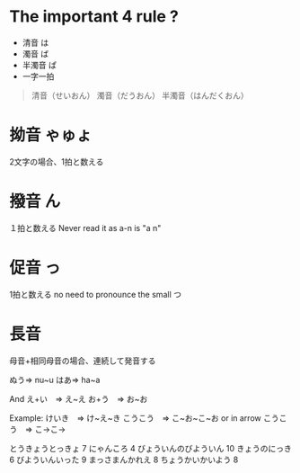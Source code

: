 # The important 4 rule ?
- 清音 は
- 濁音 ば
- 半濁音 ぱ
- 一字一拍
> 清音（せいおん）
> 濁音（だうおん）
> 半濁音（はんだくおん）
# 拗音 ゃゅょ
2文字の場合、1拍と数える

# 撥音 ん
１拍と数える
Never read it as a-n is "a n"

# 促音 っ
1拍と数える
no need to pronounce the small つ

# 長音 
母音+相同母音の場合、連続して発音する

ぬう=> nu~u
はあ=> ha~a

And
え+い　=> え~え
お+う　=> お~お

Example:
けいき　=> け~え~き
こうこう　=> こ~お~こ~お
or in arrow
こうこう　=> こ$\rightarrow$こ$\rightarrow$

とうきょうとっきょ 7
にゃんころ 4
びょういんのびよういん 10
きょうのにっき 6
びよういんいった 9
まっさまんかれえ 8
ちょうかいかいよう 8
